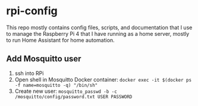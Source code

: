 # rpi-config

This repo mostly contains config files, scripts, and documentation that I use to manage the Raspberry Pi 4 that I have running as a home server, mostly to run Home Assistant for home automation. 

## Add Mosquitto user

1. ssh into RPi
1. Open shell in Mosquitto Docker container: `docker exec -it $(docker ps -f name=mosquitto -q) "/bin/sh"`
1. Create new user: `mosquitto_passwd -b -c /mosquitto/config/password.txt USER PASSWORD`
